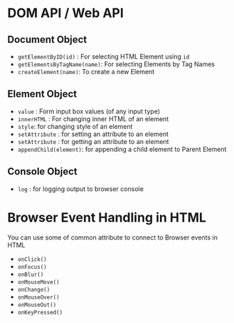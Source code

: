 
# DOM API / Web API

## Document Object

* `getElementByID(id)` : For selecting HTML Element using `id`
* `getElementsByTagName(name)`: For selecting Elements by Tag Names 
* `createElement(name)`: To create a new Element

## Element Object

* `value` : Form input box values (of any input type)
* `innerHTML` : For changing inner HTML of an element
* `style`: for changing style of an element
* `setAttribute` : for setting an attribute to an element
* `setAttribute` : for getting an attribute to an element
* `appendChild(element)`: for appending a child element to Parent Element


## Console Object

* `log` : for logging output to browser console


# Browser Event Handling in HTML

You can use some of common attribute to connect to Browser events in HTML

* `onClick()`
* `onFocus()`
* `onBlur()`
* `onMouseMove()`
* `onChange()`
* `onMouseOver()`
* `onMouseOut()`
* `onKeyPressed()`

